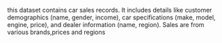 this dataset contains car sales records. It includes details like customer demographics (name, gender, income), car specifications (make, model, engine, price), and dealer information (name, region). Sales are from various brands,prices and regions

